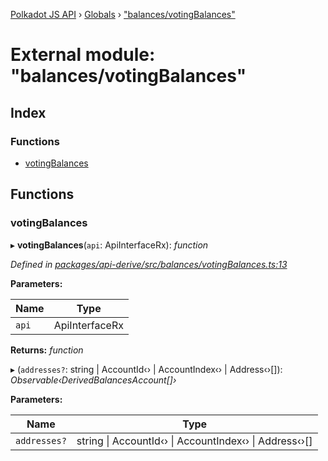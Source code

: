 [Polkadot JS API](../README.md) › [Globals](../globals.md) › ["balances/votingBalances"](_balances_votingbalances_.md)

# External module: "balances/votingBalances"

## Index

### Functions

* [votingBalances](_balances_votingbalances_.md#votingbalances)

## Functions

###  votingBalances

▸ **votingBalances**(`api`: ApiInterfaceRx): *function*

*Defined in [packages/api-derive/src/balances/votingBalances.ts:13](https://github.com/polkadot-js/api/blob/5165ce7ca/packages/api-derive/src/balances/votingBalances.ts#L13)*

**Parameters:**

Name | Type |
------ | ------ |
`api` | ApiInterfaceRx |

**Returns:** *function*

▸ (`addresses?`: string | AccountId‹› | AccountIndex‹› | Address‹›[]): *Observable‹DerivedBalancesAccount[]›*

**Parameters:**

Name | Type |
------ | ------ |
`addresses?` | string &#124; AccountId‹› &#124; AccountIndex‹› &#124; Address‹›[] |
